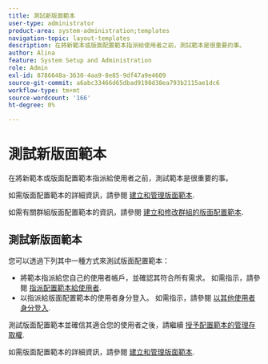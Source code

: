 ```yaml
---
title: 測試新版面範本
user-type: administrator
product-area: system-administration;templates
navigation-topic: layout-templates
description: 在將新範本或版面配置範本指派給使用者之前，測試範本是很重要的事。
author: Alina
feature: System Setup and Administration
role: Admin
exl-id: 8786648a-3630-4aa9-8e85-9df47a9e4609
source-git-commit: a6abc33466d65dbad9198d38ea793b2115ae1dc6
workflow-type: tm+mt
source-wordcount: '166'
ht-degree: 0%

---
```


# 測試新版面範本

在將新範本或版面配置範本指派給使用者之前，測試範本是很重要的事。

如需版面配置範本的詳細資訊，請參閱 [建立和管理版面範本](../../../administration-and-setup/customize-workfront/use-layout-templates/create-and-manage-layout-templates.md).

如需有關群組版面配置範本的資訊，請參閱 [建立和修改群組的版面配置範本](../../../administration-and-setup/manage-groups/work-with-group-objects/create-and-modify-a-groups-layout-templates.md).

## 測試新版面範本

您可以透過下列其中一種方式來測試版面配置範本：

* 將範本指派給您自己的使用者帳戶，並確認其符合所有需求。 如需指示，請參閱 [指派配置範本給使用者](../../../administration-and-setup/customize-workfront/use-layout-templates/assign-users-to-layout-template.md#assign).
* 以指派給版面配置範本的使用者身分登入。 如需指示，請參閱 [以其他使用者身分登入](../../../administration-and-setup/add-users/create-and-manage-users/log-in-as-another-user.md).

測試版面配置範本並確信其適合您的使用者之後，請繼續 [授予配置範本的管理存取權](../../../administration-and-setup/customize-workfront/use-layout-templates/grant-admin-access-layout-template.md).

如需版面配置範本的詳細資訊，請參閱 [建立和管理版面範本](../../../administration-and-setup/customize-workfront/use-layout-templates/create-and-manage-layout-templates.md).

